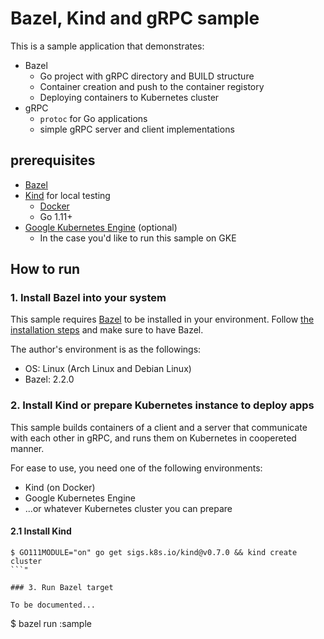 # Bazel, Kind and gRPC sample

This is a sample application that demonstrates:

* Bazel
  * Go project with gRPC directory and BUILD structure
  * Container creation and push to the container registory
  * Deploying containers to Kubernetes cluster
* gRPC
  * `protoc` for Go applications
  * simple gRPC server and client implementations

## prerequisites

* [Bazel](https://bazel.build/)
* [Kind](https://kind.sigs.k8s.io/) for local testing
  * [Docker](https://www.docker.com/)
  * Go 1.11+
* [Google Kubernetes Engine](https://cloud.google.com/kubernetes-engine) (optional)
  * In the case you'd like to run this sample on GKE

## How to run

### 1. Install Bazel into your system

This sample requires [Bazel](https://bazel.build/) to be installed in your environment.
Follow [the installation steps](https://docs.bazel.build/versions/2.2.0/install.html) and make sure to have Bazel.

The author's environment is as the followings:

* OS: Linux (Arch Linux and Debian Linux)
* Bazel: 2.2.0

### 2. Install Kind or prepare Kubernetes instance to deploy apps

This sample builds containers of a client and a server that communicate with each other in gRPC, and runs them on Kubernetes in coopereted manner.

For ease to use, you need one of the following environments:

* Kind (on Docker)
* Google Kubernetes Engine
* ...or whatever Kubernetes cluster you can prepare

#### 2.1 Install Kind

```
$ GO111MODULE="on" go get sigs.k8s.io/kind@v0.7.0 && kind create cluster
```"

### 3. Run Bazel target

To be documented...

```
$ bazel run :sample
```
